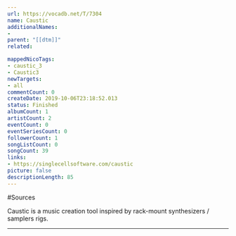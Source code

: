 ```yaml
---
url: https://vocadb.net/T/7304
name: Caustic
additionalNames: 
- 
parent: "[[dtm]]"
related:

mappedNicoTags:
- caustic_3
- Caustic3
newTargets:
- all
commentCount: 0
createDate: 2019-10-06T23:18:52.013
status: Finished
albumCount: 1
artistCount: 2
eventCount: 0
eventSeriesCount: 0
followerCount: 1
songListCount: 0
songCount: 39
links: 
- https://singlecellsoftware.com/caustic
picture: false
descriptionLength: 85
---
```


#Sources

Caustic is a music creation tool inspired by rack-mount synthesizers / samplers rigs.

---

